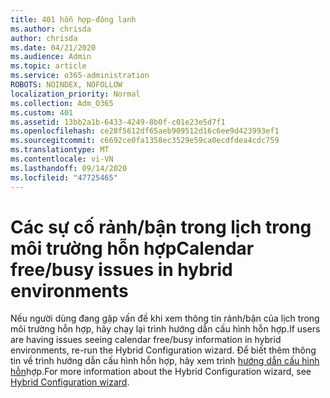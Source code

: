 ```yaml
---
title: 401 hỗn hợp-đông lạnh
ms.author: chrisda
author: chrisda
ms.date: 04/21/2020
ms.audience: Admin
ms.topic: article
ms.service: o365-administration
ROBOTS: NOINDEX, NOFOLLOW
localization_priority: Normal
ms.collection: Adm_O365
ms.custom: 401
ms.assetid: 13bb2a1b-6433-4249-8b0f-c01e23e5d7f1
ms.openlocfilehash: ce28f5612df65aeb909512d16c6ee9d423993ef1
ms.sourcegitcommit: c6692ce0fa1358ec3529e59ca0ecdfdea4cdc759
ms.translationtype: MT
ms.contentlocale: vi-VN
ms.lasthandoff: 09/14/2020
ms.locfileid: "47725465"
---
```

# <a name="calendar-freebusy-issues-in-hybrid-environments"></a><span data-ttu-id="be64b-102">Các sự cố rảnh/bận trong lịch trong môi trường hỗn hợp</span><span class="sxs-lookup"><span data-stu-id="be64b-102">Calendar free/busy issues in hybrid environments</span></span>

<span data-ttu-id="be64b-103">Nếu người dùng đang gặp vấn đề khi xem thông tin rảnh/bận của lịch trong môi trường hỗn hợp, hãy chạy lại trình hướng dẫn cấu hình hỗn hợp.</span><span class="sxs-lookup"><span data-stu-id="be64b-103">If users are having issues seeing calendar free/busy information in hybrid environments, re-run the Hybrid Configuration wizard.</span></span> <span data-ttu-id="be64b-104">Để biết thêm thông tin về trình hướng dẫn cấu hình hỗn hợp, hãy xem trình [hướng dẫn cấu hình hỗn](https://go.microsoft.com/fwlink/p/?linkid=528149)hợp.</span><span class="sxs-lookup"><span data-stu-id="be64b-104">For more information about the Hybrid Configuration wizard, see [Hybrid Configuration wizard](https://go.microsoft.com/fwlink/p/?linkid=528149).</span></span>
